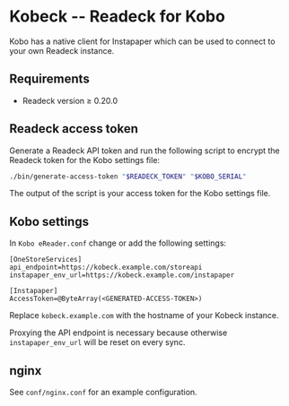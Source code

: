 # Kobeck -- Readeck for Kobo

Kobo has a native client for Instapaper which can be used to connect to your own Readeck instance.

## Requirements

- Readeck version &ge; 0.20.0

## Readeck access token

Generate a Readeck API token and run the following script to encrypt the Readeck token for the Kobo settings file:

```sh
./bin/generate-access-token "$READECK_TOKEN" "$KOBO_SERIAL"
```

The output of the script is your access token for the Kobo settings file.

## Kobo settings

In `Kobo eReader.conf` change or add the following settings:

```
[OneStoreServices]
api_endpoint=https://kobeck.example.com/storeapi
instapaper_env_url=https://kobeck.example.com/instapaper

[Instapaper]
AccessToken=@ByteArray(<GENERATED-ACCESS-TOKEN>)
```

Replace `kobeck.example.com` with the hostname of your Kobeck instance.

Proxying the API endpoint is necessary because otherwise `instapaper_env_url` will be reset on every sync.

## nginx

See `conf/nginx.conf` for an example configuration.
